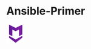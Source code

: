 # Ansible-Primer

![alt text](https://github.com/adam-p/markdown-here/raw/master/src/common/images/icon48.png "Logo Title Text 1")
